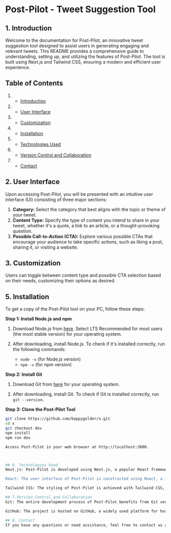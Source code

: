 # Post-Pilot - Tweet Suggestion Tool

<!-- ![Post-Pilot Logo](link_to_your_logo.png) -->

## 1. Introduction

Welcome to the documentation for Post-Pilot, an innovative tweet suggestion tool designed to assist users in generating engaging and relevant tweets. This README provides a comprehensive guide to understanding, setting up, and utilizing the features of Post-Pilot. The tool is built using Next.js and Tailwind CSS, ensuring a modern and efficient user experience.

<!-- ![Post-Pilot Screenshot](link_to_screenshot.png) -->

## Table of Contents

1. - [Introduction](#introduction)
3. - [User Interface](#user-interface)
4. - [Customization](#customization)
5. - [Installation](#installation)
6. - [Technologies Used](#technologies-used)
7. - [Version Control and Collaboration](#version-control-and-collaboration)
8. - [Contact](#contact)


## 2. User Interface

Upon accessing Post-Pilot, you will be presented with an intuitive user interface (UI) consisting of three major sections:

1. **Category:** Select the category that best aligns with the topic or theme of your tweet.
2. **Content Type:** Specify the type of content you intend to share in your tweet, whether it's a quote, a link to an article, or a thought-provoking question.
3. **Possible Call-to-Action (CTA):** Explore various possible CTAs that encourage your audience to take specific actions, such as liking a post, sharing it, or visiting a website.

## 3. Customization

Users can toggle between content type and possible CTA selection based on their needs, customizing their options as desired.

## 5. Installation

To get a copy of the Post-Pilot tool on your PC, follow these steps:

**Step 1: Install Node.js and npm**

1. Download Node.js from [here](https://nodejs.org/en/download/). Select LTS Recommended for most users (the most stable version) for your operating system.

2. After downloading, install Node.js. To check if it's installed correctly, run the following commands:
   - `node -v` (for Node.js version)
   - `npm -v` (for npm version)

**Step 2: Install Git**

1. Download Git from [here](https://git-scm.com/downloads) for your operating system.

2. After downloading, install Git. To check if Git is installed correctly, run `git --version`.

**Step 3: Clone the Post-Pilot Tool**

```bash
git clone https://github.com/bappygolder/x.git
cd x
git checkout dev
npm install
npm run dev

Access Post-Pilot in your web browser at http://localhost:3000.



## 6. Technologies Used
Next.js: Post-Pilot is developed using Next.js, a popular React framework for building server-rendered React applications. Next.js provides features like server-side rendering, routing, and code splitting, which contribute to the tool's performance and SEO-friendliness.

React: The user interface of Post-Pilot is constructed using React, a JavaScript library for building user interfaces. React's component-based architecture allows for the creation of reusable UI elements that enhance maintainability.

Tailwind CSS: The styling of Post-Pilot is achieved with Tailwind CSS, a utility-first CSS framework. Tailwind CSS enables rapid UI development by providing a set of utility classes that can be combined to create custom styles.

## 7.Version Control and Collaboration
Git: The entire development process of Post-Pilot benefits from Git version control. Git allows for effective tracking of changes, collaboration among team members, and the ability to manage different branches and features.

GitHub: The project is hosted on GitHub, a widely used platform for hosting Git repositories. GitHub provides tools for collaboration, code review, and managing issues and pull requests.

## 8. Contact
If you have any questions or need assistance, feel free to contact us at *****your@email.com*****.
